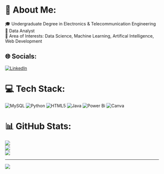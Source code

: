 # 💫 About Me:
🎓 Undergraduate Degree in Electronics & Telecommunication Engineering <br>🎯 Data Analyst <br>💫 Area of Interests: Data Science, Machine Learning, Artifical Intelligence, Web Development<br>


## 🌐 Socials:
[![LinkedIn](https://img.shields.io/badge/LinkedIn-%230077B5.svg?logo=linkedin&logoColor=white)](https://linkedin.com/in/https://www.linkedin.com/in/avadhoot-kulkarni-497bb0252/) 

# 💻 Tech Stack:
![MySQL](https://img.shields.io/badge/mysql-4479A1.svg?style=for-the-badge&logo=mysql&logoColor=white) ![Python](https://img.shields.io/badge/python-3670A0?style=for-the-badge&logo=python&logoColor=ffdd54) ![HTML5](https://img.shields.io/badge/html5-%23E34F26.svg?style=for-the-badge&logo=html5&logoColor=white) ![Java](https://img.shields.io/badge/java-%23ED8B00.svg?style=for-the-badge&logo=openjdk&logoColor=white) ![Power Bi](https://img.shields.io/badge/power_bi-F2C811?style=for-the-badge&logo=powerbi&logoColor=black) ![Canva](https://img.shields.io/badge/Canva-%2300C4CC.svg?style=for-the-badge&logo=Canva&logoColor=white)
# 📊 GitHub Stats:
![](https://github-readme-stats.vercel.app/api?username=AvadhootAK&theme=dark&hide_border=false&include_all_commits=true&count_private=true)<br/>
![](https://github-readme-streak-stats.herokuapp.com/?user=AvadhootAK&theme=dark&hide_border=false)<br/>
![](https://github-readme-stats.vercel.app/api/top-langs/?username=AvadhootAK&theme=dark&hide_border=false&include_all_commits=true&count_private=true&layout=compact)

---
[![](https://visitcount.itsvg.in/api?id=AvadhootAK&icon=0&color=0)](https://visitcount.itsvg.in)

<!-- Proudly created with GPRM ( https://gprm.itsvg.in ) -->
